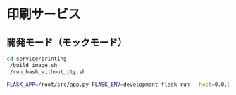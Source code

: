 # 印刷サービス

## 開発モード（モックモード）

```sh
cd service/printing
./build_image.sh
./run_bash_without_tty.sh
```

```sh
FLASK_APP=/root/src/app.py FLASK_ENV=development flask run --host=0.0.0.0 --port=8080
```
